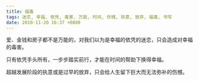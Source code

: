 ```yaml
---
title: 福毒
tags: 迷恋, 幸福, 依凭, 毒害, 万能, 时间, 伤憾, 执意, 放弃, 福毒, 书写
date: 2010-11-20 16:37 +0800
---
```



爱、金钱和房子都不是万能的，对我们以为是幸福的依凭的迷恋，只会造成对幸福的毒害。

只有依凭手头所有，一步步踏实前行，才能在时间的帮助下换得幸福。

超越发展阶段的执意或是过早的放弃，只会给人生留下巨大而无法弥补的伤憾。

